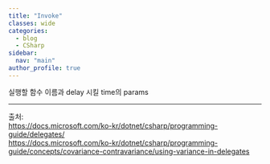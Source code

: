 ```yaml
---
title: "Invoke"
classes: wide
categories: 
  - blog
  - CSharp
sidebar:
  nav: "main"
author_profile: true
---
```

   

실행할 함수 이름과 delay 시킬 time의 params
  
---  
출처:   
<https://docs.microsoft.com/ko-kr/dotnet/csharp/programming-guide/delegates/>  
<https://docs.microsoft.com/ko-kr/dotnet/csharp/programming-guide/concepts/covariance-contravariance/using-variance-in-delegates>
